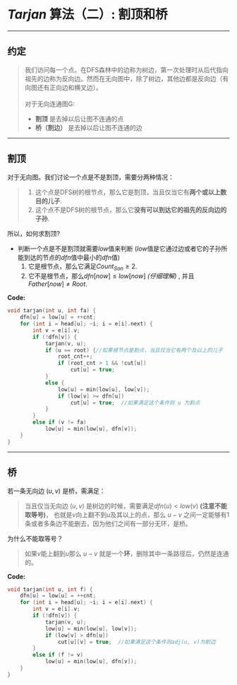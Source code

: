 # $Tarjan$ 算法（二）: 割顶和桥
--------
## 约定
> 我们访问每一个点。在DFS森林中的边称为树边，第一次处理时从后代指向祖先的边称为反向边。然而在无向图中，除了树边，其他边都是反向边（有向图还有正向边和横叉边）。\
\
> 对于无向连通图G:
> * **割顶** 是去掉以后让图不连通的点
> * **桥（割边）** 是去掉以后让图不连通的边

-------

## 割顶
对于无向图。我们讨论一个点是不是割顶，需要分两种情况：

> 1. 这个点是DFS树的根节点，那么它是割顶，当且仅当它有**两个或以上数目的儿子**.
> 2. 这个点不是DFS树的根节点，那么它**没有可以到达它的祖先的反向边的子孙**.

所以，如何求割顶?
* 判断一个点是不是割顶就需要$low$值来判断 ($low$值是它通过边或者它的子孙所能到达的节点的$dfn$值中最小的$dfn$值)
    1. 它是根节点，那么它满足$Count_{Son} \ge 2$.
    2. 它不是根节点，那么$dfn[now] \le low[now]$ *(仔细理解)* , 并且$Father[now] \ne Root$.

**Code:**
```c++
void tarjan(int u, int fa) {
    dfn[u] = low[u] = ++cnt;
    for (int i = head[u]; ~i; i = e[i].next) {
        int v = e[i].v;
        if (!dfn[v]) {
            tarjan(v, u);
            if (u == root) {//如果根节点是割点，当且仅当它有两个及以上的儿子
                root_cnt++;
                if (root_cnt > 1 && !cut[u])
                    cut[u] = true;
            }
            else {
                low[u] = min(low[u], low[v]);
                if (low[v] >= dfn[u])
                    cut[u] = true;  //如果满足这个条件则 u 为割点    
            }
        }
        else if (v != fa)
            low[u] = min(low[u], dfn[v]);
    }
}
```

------

## 桥

若一条无向边 $(u,v)$ 是桥，需满足：
> 当且仅当无向边 $(u,v)$ 是树边的时候，需要满足$dfn(u) < low(v)$ **(注意不能取等号)**， 也就是$v$向上翻不到$u$及其以上的点，那么 $u-v$ 之间一定能够有1条或者多条边不能删去，因为他们之间有一部分无环，是桥。

为什么不能取等号？
> 如果$v$能上翻到$u$那么 $u-v$ 就是一个**环**，删除其中一条路径后，仍然是连通的。

**Code:**
```c++
void tarjan(int u, int f) {
    dfn[u] = low[u] = ++cnt;
    for (int i = head[u]; ~i; i = e[i].next) {
        int v = e[i].v;
        if (!dfn[v]) {
            tarjan(v, u);
            low[u] = min(low[u], low[v]);
            if (low[v] > dfn[u])
                cut[u][v] = true;  //如果满足这个条件则adj(u, v)为割边
        }
        else if (f != v)
            low[u] = min(low[u], dfn[v]);
    }
}
```
